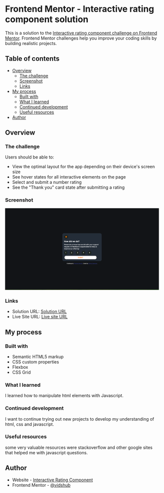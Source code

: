 # Frontend Mentor - Interactive rating component solution

This is a solution to the [Interactive rating component challenge on Frontend Mentor](https://www.frontendmentor.io/challenges/interactive-rating-component-koxpeBUmI). Frontend Mentor challenges help you improve your coding skills by building realistic projects. 

## Table of contents

- [Overview](#overview)
  - [The challenge](#the-challenge)
  - [Screenshot](#screenshot)
  - [Links](#links)
- [My process](#my-process)
  - [Built with](#built-with)
  - [What I learned](#what-i-learned)
  - [Continued development](#continued-development)
  - [Useful resources](#useful-resources)
- [Author](#author)

## Overview

### The challenge

Users should be able to:

- View the optimal layout for the app depending on their device's screen size
- See hover states for all interactive elements on the page
- Select and submit a number rating
- See the "Thank you" card state after submitting a rating

### Screenshot

![](./images/rating.png)

### Links

- Solution URL: [Solution URL](https://www.frontendmentor.io/solutions/responsive-interactive-rating-component-hq_SYC0YrU)
- Live Site URL: [Live site URL](https://vidshub.github.io/interactive-rating-component/)

## My process

### Built with

- Semantic HTML5 markup
- CSS custom properties
- Flexbox
- CSS Grid


### What I learned

I learned how to manipulate html elements with Javascript. 


### Continued development

I want to continue trying out new projects to develop my understanding of html, css and javascript.


### Useful resources

some very valuable resources were stackoverflow and other google sites that helped me with javascript questions.


## Author

- Website - [Interactive Rating Component](https://vidshub.github.io/interactive-rating-component/)
- Frontend Mentor - [@vidshub](https://www.frontendmentor.io/profile/vidshub)

